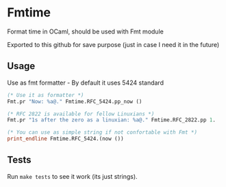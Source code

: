 # Fmtime

Format time in OCaml, should be used with Fmt module

Exported to this github for save purpose (just in case I need it in the future)

## Usage

Use as fmt formatter - By default it uses 5424 standard

```ocaml
(* Use it as formatter *)
Fmt.pr "Now: %a@." Fmtime.RFC_5424.pp_now ()

(* RFC 2822 is available for fellow Linuxians *)
Fmt.pr "1s after the zero as a linuxian: %a@." Fmtime.RFC_2822.pp 1.

(* You can use as simple string if not confortable with Fmt *)
print_endline Fmtime.RFC_5424.(now ())
```

## Tests

Run `make tests` to see it work (its just strings).
